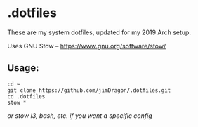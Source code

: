 # .dotfiles
These are my system dotfiles, updated for my 2019 Arch setup. 

Uses GNU Stow – https://www.gnu.org/software/stow/

## Usage:
```
cd ~
git clone https://github.com/jimDragon/.dotfiles.git
cd .dotfiles
stow *
```
*or stow i3, bash, etc. if you want a specific config*
